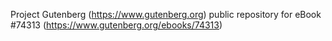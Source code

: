 Project Gutenberg (https://www.gutenberg.org) public repository for eBook #74313 (https://www.gutenberg.org/ebooks/74313)
